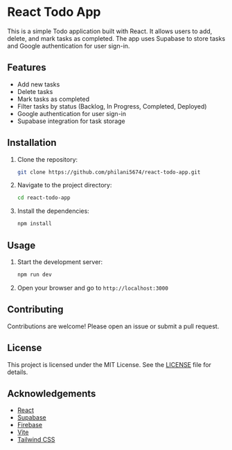 # React Todo App

This is a simple Todo application built with React. It allows users to add, delete, and mark tasks as completed. The app uses Supabase to store tasks and Google authentication for user sign-in.

## Features

- Add new tasks
- Delete tasks
- Mark tasks as completed
- Filter tasks by status (Backlog, In Progress, Completed, Deployed)
- Google authentication for user sign-in
- Supabase integration for task storage

## Installation

1. Clone the repository:
    ```sh
    git clone https://github.com/philani5674/react-todo-app.git
    ```
2. Navigate to the project directory:
    ```sh
    cd react-todo-app
    ```
3. Install the dependencies:
    ```sh
    npm install
    ```

## Usage

1. Start the development server:
    ```sh
    npm run dev
    ```
2. Open your browser and go to `http://localhost:3000`

## Contributing

Contributions are welcome! Please open an issue or submit a pull request.

## License

This project is licensed under the MIT License. See the [LICENSE](LICENSE) file for details.

## Acknowledgements

- [React](https://reactjs.org/)
- [Supabase](https://supabase.io/)
- [Firebase](https://firebase.google.com/)
- [Vite](https://vitejs.dev/)
- [Tailwind CSS](https://tailwindcss.com/)